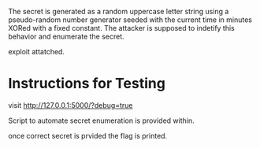 The secret is generated as a random uppercase letter string using a pseudo-random number generator seeded with the current time in minutes XORed with a fixed constant.
The attacker is supposed to indetify this behavior and enumerate the secret. 

exploit attatched. 

# Instructions for Testing 
visit http://127.0.0.1:5000/?debug=true

Script to automate secret enumeration is provided within. 

once correct secret is prvided the flag is printed. 
